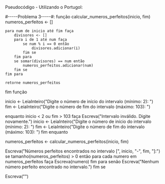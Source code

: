 Pseudocódigo - Utilizando o Portugol:

#-----Problema 3-----#:
função calcular_numeros_perfeitos(inicio, fim)
    numeros_perfeitos <- []
    
    para num de inicio até fim faça
        divisores <- []
        para i de 1 até num faça
            se num % i == 0 então
                divisores.adicionar(i)
            fim se
        fim para
        se somar(divisores) == num então
            numeros_perfeitos.adicionar(num)
        fim se
    fim para
    
    retorne numeros_perfeitos
fim função

inicio <- LeiaInteiro("Digite o número de início do intervalo (mínimo: 2): ")
fim <- LeiaInteiro("Digite o número de fim do intervalo (máximo: 103): ")

enquanto inicio < 2 ou fim > 103 faça
    Escreva("Intervalo inválido. Digite novamente.")
    inicio <- LeiaInteiro("Digite o número de início do intervalo (mínimo: 2): ")
    fim <- LeiaInteiro("Digite o número de fim do intervalo (máximo: 103): ")
fim enquanto

numeros_perfeitos <- calcular_numeros_perfeitos(inicio, fim)

Escreva("Números perfeitos encontrados no intervalo [", inicio, "-", fim, "]:")
se tamanho(numeros_perfeitos) > 0 então
    para cada numero em numeros_perfeitos faça
        Escreva(numero)
    fim para
senão
    Escreva("Nenhum número perfeito encontrado no intervalo.")
fim se

Escreva("")